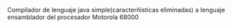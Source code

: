 ﻿Compilador de lenguaje java simple(caracterñisticas eliminadas)
﻿a lenguaje ensamblador del procesador Motorola 68000